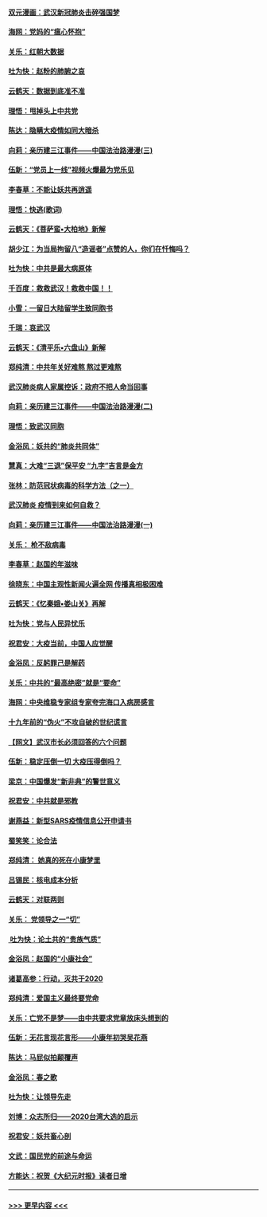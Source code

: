 #### [双元漫画：武汉新冠肺炎击碎强国梦](../pages/nsc993/n11843320.md?t=02051355) 
#### [海网：党妈的“瘟心怀抱”](../pages/nsc993/n11840740.md?t=02051355) 
#### [关乐：红朝大数据](../pages/nsc993/n11840675.md?t=02051355) 
#### [吐为快：赵粉的肺腑之哀](../pages/nsc993/n11840618.md?t=02051355) 
#### [云鹤天：数据到底准不准](../pages/nsc993/n11840325.md?t=02051355) 
#### [理悟：甩掉头上中共党](../pages/nsc993/n11838826.md?t=02051355) 
#### [陈达：隐瞒大疫情如同大暗杀](../pages/nsc993/n11838771.md?t=02051355) 
#### [向莉：亲历建三江事件——中国法治路漫漫(三)](../pages/nsc993/n11831825.md?t=02051355) 
#### [伍新：“党员上一线”视频火爆最为党乐见](../pages/nsc993/n11838200.md?t=02051355) 
#### [李春草：不能让妖共再逍遥](../pages/nsc993/n11838102.md?t=02051355) 
#### [理悟：快逃(歌词)](../pages/nsc993/n11838083.md?t=02051355) 
#### [云鹤天：《菩萨蛮▪大柏地》新解](../pages/nsc993/n11838059.md?t=02051355) 
#### [胡少江：为当局拘留八“造谣者”点赞的人，你们在忏悔吗？](../pages/nsc993/n11836801.md?t=02051355) 
#### [吐为快：中共是最大病原体](../pages/nsc993/n11836748.md?t=02051355) 
#### [千百度：救救武汉！救救中国！！](../pages/nsc993/n11836145.md?t=02051355) 
#### [小雪：一留日大陆留学生致同胞书](../pages/nsc993/n11834624.md?t=02051355) 
#### [千瑞：哀武汉](../pages/nsc993/n11833647.md?t=02051355) 
#### [云鹤天：《清平乐▪六盘山》新解](../pages/nsc993/n11833611.md?t=02051355) 
#### [郑纯清：中共年关好难熬 熬过更难熬](../pages/nsc993/n11833489.md?t=02051355) 
#### [武汉肺炎病人家属控诉：政府不把人命当回事](../pages/nsc993/n11833205.md?t=02051355) 
#### [向莉：亲历建三江事件——中国法治路漫漫(二)](../pages/nsc993/n11829102.md?t=02051355) 
#### [理悟：致武汉同胞](../pages/nsc993/n11831522.md?t=02051355) 
#### [金浴凤：妖共的“肺炎共同体”](../pages/nsc993/n11829448.md?t=02051355) 
#### [慧真：大难“三退”保平安 “九字”吉言是金方](../pages/nsc993/n11829501.md?t=02051355) 
#### [张林：防范冠状病毒的科学方法（之一）](../pages/nsc993/n11828618.md?t=02051355) 
#### [武汉肺炎 疫情到来如何自救？](../pages/nsc993/n11827632.md?t=02051355) 
#### [向莉：亲历建三江事件——中国法治路漫漫(一)](../pages/nsc993/n11827190.md?t=02051355) 
#### [关乐： 枪不敌病毒](../pages/nsc993/n11826746.md?t=02051355) 
#### [李春草：赵国的年滋味](../pages/nsc993/n11826321.md?t=02051355) 
#### [徐晓东：中国主观性新闻火遍全网 传播真相极困难](../pages/nsc993/n11826508.md?t=02051355) 
#### [云鹤天：《忆秦娥▪娄山关》再解](../pages/nsc993/n11824682.md?t=02051355) 
#### [吐为快：党与人民异忧乐](../pages/nsc993/n11824660.md?t=02051355) 
#### [祝君安：大疫当前，中国人应觉醒](../pages/nsc993/n11821946.md?t=02051355) 
#### [金浴凤：反躬罪己是解药](../pages/nsc993/n11820280.md?t=02051355) 
#### [关乐：中共的“最高绝密”就是“要命”](../pages/nsc993/n11816946.md?t=02051355) 
#### [海网：中央维稳专家组专家夸完海口入病房感言](../pages/nsc993/n11815138.md?t=02051355) 
#### [十九年前的“伪火”不攻自破的世纪谎言](../pages/nsc993/n11813238.md?t=02051355) 
#### [【网文】武汉市长必须回答的六个问题](../pages/nsc993/n11813848.md?t=02051355) 
#### [伍新：稳定压倒一切 大疫压得倒吗？](../pages/nsc993/n11812634.md?t=02051355) 
#### [梁京：中国爆发“新非典”的警世意义](../pages/nsc993/n11812554.md?t=02051355) 
#### [祝君安：中共就是邪教](../pages/nsc993/n11812431.md?t=02051355) 
#### [谢燕益：新型SARS疫情信息公开申请书](../pages/nsc993/n11808840.md?t=02051355) 
#### [蜀笑笑：论合法](../pages/nsc993/n11808064.md?t=02051355) 
#### [郑纯清： 她真的死在小康梦里](../pages/nsc993/n11806623.md?t=02051355) 
#### [吕锡民：核电成本分析](../pages/nsc993/n11806284.md?t=02051355) 
#### [云鹤天：对联两则](../pages/nsc993/n11805957.md?t=02051355) 
#### [关乐： 党领导之一“切”](../pages/nsc993/n11804505.md?t=02051355) 
#### [ 吐为快：论土共的“贵族气质”](../pages/nsc993/n11804490.md?t=02051355) 
#### [金浴凤：赵国的“小康社会”](../pages/nsc993/n11804452.md?t=02051355) 
#### [诸葛高参：行动，灭共于2020](../pages/nsc993/n11804120.md?t=02051355) 
#### [郑纯清：爱国主义最终要党命](../pages/nsc993/n11802197.md?t=02051355) 
#### [关乐：亡党不是梦——由中共要求党章放床头想到的](../pages/nsc993/n11802156.md?t=02051355) 
#### [伍新：无花言现花言形——小康年初哭吴花燕](../pages/nsc993/n11800044.md?t=02051355) 
#### [陈达：马屁似拍颠覆声](../pages/nsc993/n11800010.md?t=02051355) 
#### [金浴凤：春之歌](../pages/nsc993/n11797687.md?t=02051355) 
#### [吐为快：让领导先走](../pages/nsc993/n11797512.md?t=02051355) 
#### [刘博：众志所归——2020台湾大选的启示](../pages/nsc993/n11796878.md?t=02051355) 
#### [祝君安：妖共畜心剖](../pages/nsc993/n11794273.md?t=02051355) 
#### [文武：国民党的前途与命运](../pages/nsc993/n11794198.md?t=02051355) 
#### [方能达：祝贺《大纪元时报》读者日增](../pages/nsc993/n11793807.md?t=02051355) 

----
#### [ >>> 更早内容 <<< ](../indexes/nsc993-earlier.md)
